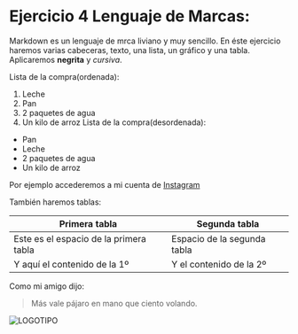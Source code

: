 # Ejercicio 4 Lenguaje de Marcas:

Markdown es un lenguaje de mrca liviano y muy sencillo.
En éste ejercicio haremos varias cabeceras, texto, una lista, un gráfico y una tabla. Aplicaremos **negrita** y *cursiva*.

Lista de la compra(ordenada):
1. Leche
1. Pan
1. 2 paquetes de agua
1. Un kilo de arroz
Lista de la compra(desordenada):
* Pan
* Leche
* 2 paquetes de agua
* Un kilo de arroz


Por ejemplo accederemos a mi cuenta de [Instagram](http://instagram.com/abelmillandj)

También haremos tablas:

Primera tabla | Segunda tabla
------------ | -------------
Este es el espacio de la primera tabla | Espacio de la segunda tabla
Y aquí el contenido de la 1º | Y el contenido de la 2º

Como mi amigo dijo:

> Más vale pájaro en mano que ciento volando.

![LOGOTIPO](1200px-SVG_logo.svg.png)
